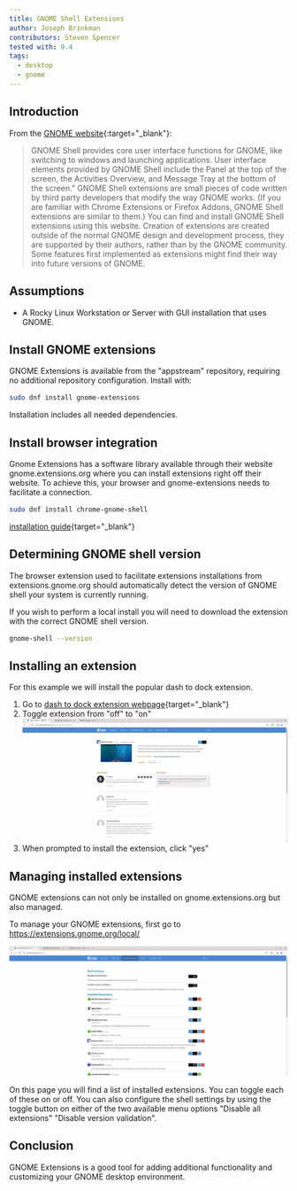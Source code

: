 ```yaml
---
title: GNOME Shell Extensions
author: Joseph Brinkman
contributors: Steven Spencer
tested with: 9.4
tags:
  - desktop
  - gnome
---
```


## Introduction

From the [GNOME website](https://extensions.gnome.org/about/){:target="_blank"}:

>GNOME Shell provides core user interface functions for GNOME, like switching to windows and launching applications. User interface elements provided by GNOME Shell include the Panel at the top of the screen, the Activities Overview, and Message Tray at the bottom of the screen."
>GNOME Shell extensions are small pieces of code written by third party developers that modify the way GNOME works. (If you are familiar with Chrome Extensions or Firefox Addons, GNOME Shell extensions are similar to them.) You can find and install GNOME Shell extensions using this website.
>Creation of extensions are created outside of the normal GNOME design and development process, they are supported by their authors, rather than by the GNOME community. Some features first implemented as extensions might find their way into future versions of GNOME.

## Assumptions

* A Rocky Linux Workstation or Server with GUI installation that uses GNOME.

## Install GNOME extensions

GNOME Extensions is available from the "appstream" repository, requiring no additional repository configuration. Install with:

```bash
sudo dnf install gnome-extensions
```

Installation includes all needed dependencies.

## Install browser integration

Gnome Extensions has a software library available through their website gnome.extensions.org where you can install extensions right off their website. To achieve this, your browser and gnome-extensions needs to facilitate a connection.

```bash
sudo dnf install chrome-gnome-shell
```

[installation guide](https://gnome.pages.gitlab.gnome.org/gnome-browser-integration/pages/installation-guide.html){target="_blank"}

## Determining GNOME shell version

The browser extension used to facilitate extensions installations from extensions.gnome.org should automatically detect the version of GNOME shell your system is currently running.

If you wish to perform a local install you will need to download the extension with the correct GNOME shell version.

```bash
gnome-shell --version
```

## Installing an extension

For this example we will install the popular dash to dock extension.

1. Go to [dash to dock extension webpage](https://extensions.gnome.org/extension/307/dash-to-dock/){target="_blank"}
2. Toggle extension from "off" to "on"
![Toggle extension](images/gnome_extensions_images/gnome-shell-extensions-toggle-btn.webp)
3. When prompted to install the extension, click "yes"

## Managing installed extensions

GNOME extensions can not only be installed on gnome.extensions.org but also managed.

To manage your GNOME extensions, first go to <https://extensions.gnome.org/local/>

![Manage GNOME extensions](images/gnome_extensions_images/gnome-shell-installed-extensions.webp)

On this page you will find a list of installed extensions. You can toggle each of these on or off. You can also configure the shell settings by using the toggle button on either of the two available menu options "Disable all extensions" "Disable version validation".

## Conclusion

GNOME Extensions is a good tool for adding additional functionality and customizing your GNOME desktop environment.

